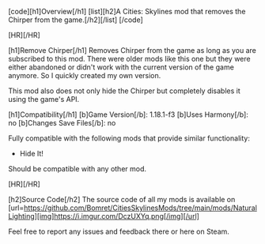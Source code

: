 [code][h1]Overview[/h1]
[list][h2]A Cities: Skylines mod that removes the Chirper from the game.[/h2][/list]
[/code]

[HR][/HR]

[h1]Remove Chirper[/h1]
Removes Chirper from the game as long as you are subscribed to this mod. There were older mods like this one but they were either abandoned or didn't work with the current version of the game anymore. So I quickly created my own version. 

This mod also does not only hide the Chirper but completely disables it using the game's API.

[h1]Compatibility[/h1]
[b]Game Version[/b]: 1.18.1-f3
[b]Uses Harmony[/b]: no
[b]Changes Save Files[/b]: no

Fully compatible with the following mods that provide similar functionality:
- Hide It!

Should be compatible with any other mod.

[HR][/HR]

[h2]Source Code[/h2]
The source code of all my mods is available on
[url=https://github.com/Bomret/CitiesSkylinesMods/tree/main/mods/NaturalLighting][img]https://i.imgur.com/DczUXYq.png[/img][/url]

Feel free to report any issues and feedback there or here on Steam.